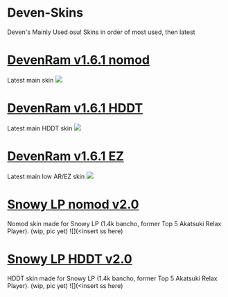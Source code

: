 # Deven-Skins
Deven's Mainly Used osu! Skins
in order of most used, then latest

# [DevenRam v1.6.1 nomod](https://drive.google.com/u/0/uc?export=download&confirm=xOLR&id=1M4AzPxTjhNc6k_cOijlz_RCtppR6WtBE)
Latest main skin
![](https://osu.ppy.sh/ss/15118197/199d)

# [DevenRam v1.6.1 HDDT](https://drive.google.com/uc?export=download&id=1zNK4Tox60lKBL-jL8N5GTHMc1Dn-2sja)
Latest main HDDT skin
![](https://osu.ppy.sh/ss/15118223/6ba3)

# [DevenRam v1.6.1 EZ](https://drive.google.com/uc?export=download&id=1sZAn-8M16kGw6afqrKPwEf51RMuXsYDP)
Latest main low AR/EZ skin
![](https://osu.ppy.sh/ss/15118225/063c)

# [Snowy LP nomod v2.0](https://drive.google.com/u/0/uc?export=download&confirm=y7gi&id=1zhb7JwAoAVKqtFrK9QDV4Nq95zREZO4K)
Nomod skin made for Snowy LP (1.4k bancho, former Top 5 Akatsuki Relax Player). (wip, pic yet)
![](<insert ss here)

# [Snowy LP HDDT v2.0](https://drive.google.com/uc?export=download&id=1BRpNz5cUk15gdUggDC0cZNk7P0EY0d05)
HDDT skin made for Snowy LP (1.4k bancho, former Top 5 Akatsuki Relax Player). (wip, pic yet)
![](<insert ss here)



